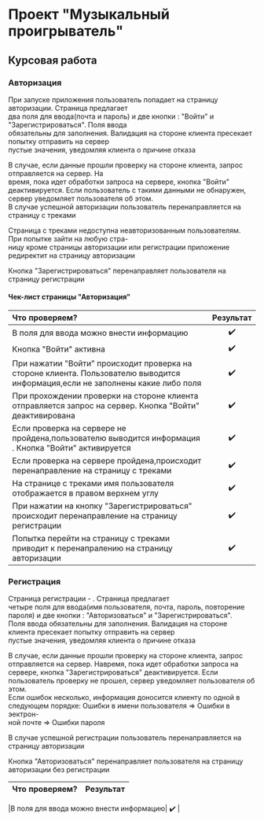 # Проект "Музыкальный проигрыватель"

## Курсовая работа 

### Авторизация 

 При запуске приложения пользователь попадает на страницу авторизации. Страница предлагает\
два поля для ввода(почта и пароль) и две кнопки : "Войти" и "Зарегистрироваться". Поля ввода\
обязательны для заполнения. Валидация на стороне клиента пресекает попытку отправить на сервер\
пустые значения, уведомляя клиента о причине отказа

 В случае, если данные прошли проверку на стороне клиента, запрос отправляется на сервер. На\
время, пока идет обработки запроса на сервере, кнопка "Войти" деактивируется.
Если пользователь с такими данными не обнаружен, сервер уведомляет пользователя об этом. \
В случае успешной авторизации пользователь перенаправляется на страницу с треками

Страница с треками недоступна неавторизованным пользователям. При попытке зайти на любую стра-\
ницу кроме страницы авторизации или регистрации  приложение редиректит на страницу авторизации

Кнопка "Зарегистрироваться" перенаправляет пользователя на страницу регистрации

#### Чек-лист страницы "Авторизация"

|**Что проверяем?**|**Результат**|
|:--|:--:|
|В поля для ввода можно внести информацию| :heavy_check_mark: |
|Кнопка "Войти" активна| :heavy_check_mark: |
|При нажатии "Войти" происходит проверка на стороне клиента. Пользователю выводится информация,если не заполнены какие либо поля | :heavy_check_mark: |
|При прохождении проверки на стороне клиента отправляется запрос на сервер. Кнопка "Войти" деактивирована | :heavy_check_mark: |
|Если проверка на сервере не пройдена,пользователю выводится информация . Кнопка "Войти" активируется | :heavy_check_mark: |
|Если проверка на сервере пройдена,происходит перенаправление на страницу с треками | :heavy_check_mark: |
|На странице с треками имя пользователя отображается в правом верхнем углу | :heavy_check_mark: |
|При нажатии на кнопку "Зарегистрироваться" происходит перенаправление на страницу регистрации  | :heavy_check_mark: |
|Попытка перейти на страницу с треками приводит к перенапралению на страницу авторизации  | :heavy_check_mark: |

### Регистрация

 Страница регистрации - . Страница предлагает\
четыре поля для ввода(имя пользователя, почта, пароль, повторение пароля) и две кнопки : "Авторизоваться" и "Зарегистрироваться".\
Поля ввода обязательны для заполнения. Валидация на стороне клиента пресекает попытку отправить на сервер\
пустые значения, уведомляя клиента о причине отказа

 В случае, если данные прошли проверку на стороне клиента, запрос отправляется на сервер. Навремя, пока идет обработки запроса на\
 сервере, кнопка "Зарегистрироваться" деактивируется. Если пользователь проверку не прошел, сервер уведомляет пользователя об этом. \
 Если ошибок несколько, информация доносится клиенту по одной в следующем порядке: Ошибки в имени пользователя => Ошибки в эектрон-\
 ной почте => Ошибки пароля

В случае успешной регистрации пользователь перенаправляется на страницу авторизации

Кнопка "Авторизоваться" перенаправляет пользователя на страницу авторизации без регистрации

|**Что проверяем?**|**Результат**|
|:--|:--:|

|В поля для ввода можно внести информацию| :heavy_check_mark: |
<!-- |Кнопка "Зарегистрироваться" активна| :heavy_check_mark: |
|При нажатии "Зарегистрироваться" происходит проверка на стороне клиента. Пользователю выводится информация,если не заполнены какие либо поля | :heavy_check_mark: |
|При прохождении проверки на стороне клиента отправляется запрос на сервер. Кнопка "Зарегистрироваться" деактивирована | :heavy_check_mark: |
|Если проверка на сервере не пройдена,пользователю выводится информация . Кнопка "Войти" активируется | :heavy_check_mark: |
|Если проверка на сервере пройдена,происходит перенаправление на страницу авторизации | :heavy_check_mark: |
|При нажатии на кнопку "Авторизоваться" происходит перенаправление на страницу авторизации  | :heavy_check_mark: |
|Попытка перейти на страницу с треками приводит к перенапралению на страницу авторизации  | :heavy_check_mark: | -->


